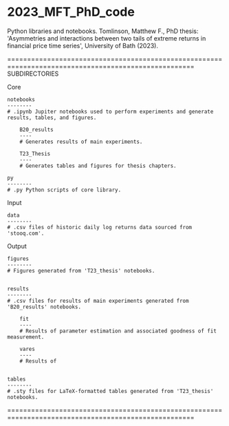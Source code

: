 # 2023_MFT_PhD_code
Python libraries and notebooks. Tomlinson, Matthew F., PhD thesis: 'Asymmetries and interactions between two tails of extreme returns in financial price time series', University of Bath (2023).


=====================================================================================================
SUBDIRECTORIES

Core

    notebooks
    --------
    # .ipynb Jupiter notebooks used to perform experiments and generate results, tables, and figures.

        B20_results
        ----
        # Generates results of main experiments.

        T23_Thesis
        ----
        # Generates tables and figures for thesis chapters.

    py
    --------
    # .py Python scripts of core library.



Input


    data
    --------
    # .csv files of historic daily log returns data sourced from 'stooq.com'.




Output

    figures
    --------
    # Figures generated from 'T23_thesis' notebooks.


    results
    --------
    # .csv files for results of main experiments generated from 'B20_results' notebooks.

        fit
        ----
        # Results of parameter estimation and associated goodness of fit measurement.

        vares
        ----
        # Results of 


    tables
    --------
    # .sty files for LaTeX-formatted tables generated from 'T23_thesis' notebooks.




=====================================================================================================